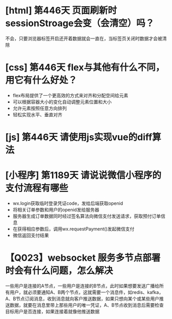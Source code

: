 # [html] 第446天 页面刷新时sessionStroage会变（会清空）吗？

不会，只要浏览器标签开启还开着数据就会一直在，当标签页关闭时数据才会被清除

# [css] 第446天 flex与其他有什么不同，用它有什么好处？

- flex布局提供了一个更高效的方式来对齐和分配空间给元素
- 可以根据容器大小的变化自动调整元素位置和大小
- 允许元素按照任意方向排列
- 轻松实现水平、垂直对齐

# [js] 第446天 请使用js实现vue的diff算法

# [小程序] 第1189天 请说说微信小程序的支付流程有哪些

- wx.login获取临时登录凭证code，发给后端获取openid
- 将相关订单参数和用户的openid发给服务器
- 服务器生成订单数据同时经过签名算法向微信支付发送请求，获取预付订单信息
- 在获得相应参数后，调用wx.requestPayment()发起微信支付
- 微信返回支付结果

# 【Q023】websocket 服务多节点部署时会有什么问题，怎么解决

一些用户是连接的A节点，一些用户是连接的B节点，此时如果想要发送广播给所有用户，就必须要通知A、B两个节点，这就需要一个消息件，如redis、kafka，A、B节点订阅消息，收到消息就向客户推送数据，如果只想向某个或某些用户推送数据，就要在消息里带上那些用户的唯一凭证，A、B节点收到消息后需要检查目标用户是否连接，如果连接着就像他推送数据
